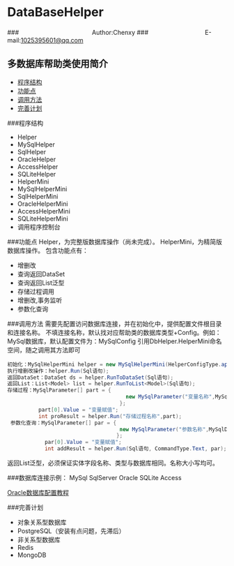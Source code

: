 # DataBaseHelper
###　　　　　　　　　　　　Author:Chenxy
###　　　　　　　　　 E-mail:1025395601@qq.com
## 多数据库帮助类使用简介
* [程序结构](#jiegou)
* [功能点](#gongneng)
* [调用方法](#diaoyong)
* [完善计划](#jihua)

###<a name="jiegou"/>程序结构
* Helper
 * MySqlHelper
 * SqlHelper
 * OracleHelper
 * AccessHelper
 * SQLiteHelper
* HelperMini
 * MySqlHelperMini
 * SqlHelperMini
 * OracleHelperMini
 * AccessHelperMini
 * SQLiteHelperMini
* 调用程序控制台

###<a name="gongneng"/>功能点
Helper，为完整版数据库操作（尚未完成）。
HelperMini，为精简版数据库操作。
 包含功能点有：
* 增删改
* 查询返回DataSet
* 查询返回List泛型
* 存储过程调用
* 增删改,事务监听
* 参数化查询

###<a name="diaoyong"/>调用方法
需要先配置访问数据库连接，并在初始化中，提供配置文件根目录和连接名称。
不填连接名称，默认找对应帮助类的数据库类型+Config。例如：MySql数据库，默认配置文件为：MySqlConfig
引用DbHelper.HelperMini命名空间，随之调用其方法即可
```Java
初始化：MySqlHelperMini helper = new MySqlHelperMini(HelperConfigType.appSettings,"MySqlConfig");
执行增删改操作：helper.Run(Sql语句);
返回DataSet：DataSet ds = helper.RunToDataSet(Sql语句);
返回List：List<Model> list = helper.RunToList<Model>(Sql语句);
存储过程：MySqlParameter[] part = {
                                      new MySqlParameter("变量名称",MySqlDbType.VarChar,50) 
                                    };
          part[0].Value = "变量赋值";
          int proResult = helper.Run("存储过程名称",part);
 参数化查询：MySqlParameter[] par = {
                                    new MySqlParameter("参数名称",MySqlDbType.VarChar,50)
                                   };
            par[0].Value = "变量赋值";
            int addResult = helper.Run(Sql语句, CommandType.Text, par);
```
 返回List泛型，必须保证实体字段名称、类型与数据库相同。名称大小写均可。
 
 
###数据库连接示例：
    MySql
    <add name="MySqlConfig" providerName="MySql.Data.MySqlClient" connectionString="server=*.*.*.*;user id=***;password=***;database=***" />
    SqlServer
    <add name="SqlConfig" providerName="System.Data.SqlClient" connectionString="*,*,*,*;database=***;user id=***;password=***" />
    Oracle 
    <add name="ORAConnStr"  connectionString="data spurce=***;user id=***;Password=***;"/>
 	SQLite
    <add name="SQLiteConfig" providerName="System.Data.SQLite" connectionString="Data Source=Db\SQLiteDataBase.mdb" />
    Access
    <add name="AccessConfig" providerName="Microsoft.Jet.OLEDB.4.0" connectionString="Data Source=Db\AccessDataBase.mdb" />

[Oracle数据库配置教程](http://www.cnblogs.com/shengtianlong/archive/2010/07/03/1770447.html "Oracle配置教程")

###<a name="jihua"/>完善计划
* 对象关系型数据库
 * PostgreSQL（安装有点问题，先滞后）
* 非关系型数据库
 * Redis
 * MongoDB
